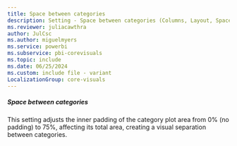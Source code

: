```yaml
---
title: Space between categories
description: Setting - Space between categories (Columns, Layout, Space between categories)
ms.reviewer: juliacawthra
author: JulCsc
ms.author: miguelmyers
ms.service: powerbi
ms.subservice: pbi-corevisuals
ms.topic: include
ms.date: 06/25/2024
ms.custom: include file - variant
LocalizationGroup: core-visuals
---
```

##### Space between categories

This setting adjusts the inner padding of the category plot area from 0% (no padding) to 75%, affecting its total area, creating a visual separation between categories.
